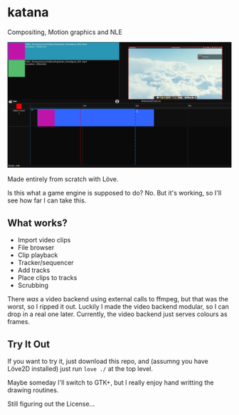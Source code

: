 # katana
Compositing, Motion graphics and NLE

![Screenshot](screenshot.png)

Made entirely from scratch with Löve.

Is this what a game engine is supposed
to do? No. But it's working, so I'll
see how far I can take this.

What works?
-----------
- Import video clips
- File browser
- Clip playback
- Tracker/sequencer
- Add tracks
- Place clips to tracks
- Scrubbing

There _was_ a video backend using
external calls to ffmpeg, but that was
the worst, so I ripped it out. Luckily
I made the video backend modular, so
I can drop in a real one later.
Currently, the video backend just
serves colours as frames.

Try It Out
----------
If you want to try it, just download
this repo, and (assumng you have
Löve2D installed) just run `love ./`
at the top level.

Maybe someday I'll switch to GTK+,
but I really enjoy hand writting the
drawing routines.

Still figuring out the License...
